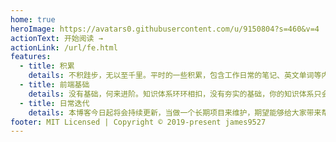 ```yaml
---
home: true
heroImage: https://avatars0.githubusercontent.com/u/9150804?s=460&v=4
actionText: 开始阅读 →
actionLink: /url/fe.html
features:
  - title: 积累
    details: 不积跬步，无以至千里。平时的一些积累，包含工作日常的笔记、英文单词等内容。
  - title: 前端基础
    details: 没有基础，何来进阶。知识体系环环相扣，没有夯实的基础，你的知识体系只会是漏洞百出，只懂表面，不懂原理，会做一题，稍稍变动又不会做了。
  - title: 日常迭代
    details: 本博客今日起将会持续更新，当做一个长期项目来维护，期望能够给大家带来帮助。
footer: MIT Licensed | Copyright © 2019-present james9527
---
```


